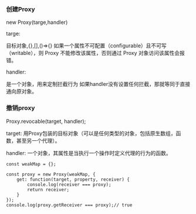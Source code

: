 ###  创建Proxy
new Proxy(targe,handler)

targe:

目标对象,{},[],()=>{}
如果一个属性不可配置（configurable）且不可写（writable），则 Proxy 不能修改该属性，否则通过 Proxy 对象访问该属性会报错。


handler:

是一个对象，用来定制拦截行为
如果handler没有设置任何拦截，那就等同于直接通向原对象。


### 撤销proxy 
Proxy.revocable(target, handler);

target:
用Proxy包装的目标对象（可以是任何类型的对象，包括原生数组，函数，甚至另一个代理）。


handler:
一个对象，其属性是当执行一个操作时定义代理的行为的函数。


```
const weakMap = {};

const proxy = new Proxy(weakMap, {
	get: function(target, property, receiver) {
		console.log(receiver === proxy);
		return receiver;
	}
});
console.log(proxy.getReceiver === proxy);// true
```
